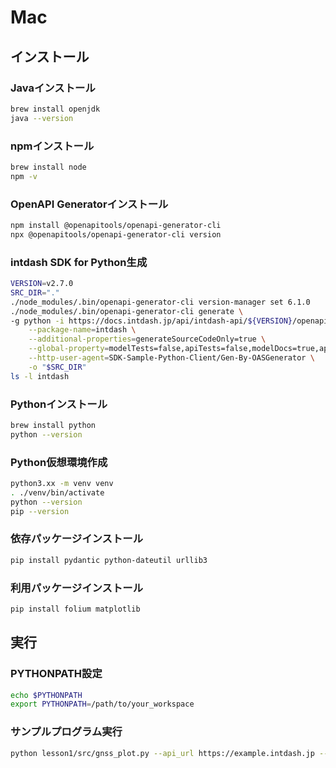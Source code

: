 # Mac

## インストール

### Javaインストール

```sh
brew install openjdk
java --version
```

### npmインストール
```sh
brew install node
npm -v
```

### OpenAPI Generatorインストール
```sh
npm install @openapitools/openapi-generator-cli
npx @openapitools/openapi-generator-cli version  
```

### intdash SDK for Python生成
```sh
VERSION=v2.7.0
SRC_DIR="."
./node_modules/.bin/openapi-generator-cli version-manager set 6.1.0
./node_modules/.bin/openapi-generator-cli generate \
-g python -i https://docs.intdash.jp/api/intdash-api/${VERSION}/openapi_public.yaml \
    --package-name=intdash \
    --additional-properties=generateSourceCodeOnly=true \
    --global-property=modelTests=false,apiTests=false,modelDocs=true,apiDocs=true \
    --http-user-agent=SDK-Sample-Python-Client/Gen-By-OASGenerator \
    -o "$SRC_DIR"
ls -l intdash
```

### Pythonインストール

```sh
brew install python
python --version
```
### Python仮想環境作成
```sh
python3.xx -m venv venv
. ./venv/bin/activate
python --version
pip --version
```
### 依存パッケージインストール
```sh
pip install pydantic python-dateutil urllib3
```

### 利用パッケージインストール
```sh
pip install folium matplotlib
```

## 実行
### PYTHONPATH設定
```sh
echo $PYTHONPATH
export PYTHONPATH=/path/to/your_workspace
```

### サンプルプログラム実行
```sh
python lesson1/src/gnss_plot.py --api_url https://example.intdash.jp --api_token <YOUR_API_TOKEN> --project_uuid <YOUR_PROJECT_UUID> --edge_uuids <YOUR_EDGE_UUID1> <YOUR_EDGE_UUID2> <YOUR_EDGE_UUID3>
```
